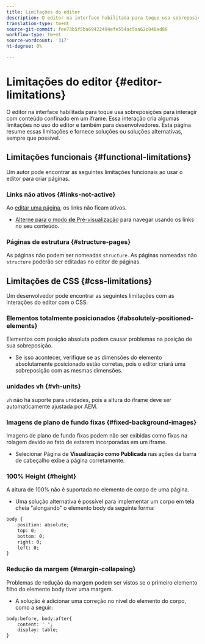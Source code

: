 ```yaml
---
title: Limitações do editor
description: O editor na interface habilitada para toque usa sobreposições para interagir com conteúdo confinado em um iframe. Essa interação cria algumas limitações no uso do editor e também para desenvolvedores.
translation-type: tm+mt
source-git-commit: fee73b5f5ba69422494efe554ac5aa62c046ad86
workflow-type: tm+mt
source-wordcount: '317'
ht-degree: 0%

---
```



# Limitações do editor {#editor-limitations}

O editor na interface habilitada para toque usa sobreposições para interagir com conteúdo confinado em um iframe. Essa interação cria algumas limitações no uso do editor e também para desenvolvedores. Esta página resume essas limitações e fornece soluções ou soluções alternativas, sempre que possível.

## Limitações funcionais {#functional-limitations}

Um autor pode encontrar as seguintes limitações funcionais ao usar o editor para criar páginas.

### Links não ativos {#links-not-active}

Ao [editar uma página](/help/sites-cloud/authoring/fundamentals/editing-content.md), os links não ficam ativos.

* [Alterne para o modo **de** Pré-visualização](/help/sites-cloud/authoring/fundamentals/editing-content.md#preview-mode) para navegar usando os links no seu conteúdo.

### Páginas de estrutura {#structure-pages}

As páginas não podem ser nomeadas `structure`. As páginas nomeadas não `structure` poderão ser editadas no editor de páginas.

## Limitações de CSS {#css-limitations}

Um desenvolvedor pode encontrar as seguintes limitações com as interações do editor com o CSS.

### Elementos totalmente posicionados {#absolutely-positioned-elements}

Elementos com posição absoluta podem causar problemas na posição de sua sobreposição.

* Se isso acontecer, verifique se as dimensões do elemento absolutamente posicionado estão corretas, pois o editor criará uma sobreposição com as mesmas dimensões.

### unidades vh {#vh-units}

`vh` não há suporte para unidades, pois a altura do iframe deve ser automaticamente ajustada por AEM.

### Imagens de plano de fundo fixas {#fixed-background-images}

Imagens de plano de fundo fixas podem não ser exibidas como fixas na rolagem devido ao fato de estarem incorporadas em um iframe.

* Selecionar Página de **Visualização como Publicada** nas ações da barra de cabeçalho exibe a página corretamente.

### 100% Height {#height}

A altura de 100% não é suportada no elemento de corpo de uma página.

* Uma solução alternativa é possível para implementar um corpo em tela cheia &quot;alongando&quot; o elemento body da seguinte forma:

```xml
body {
    position: absolute;
    top: 0;
    bottom: 0;
    right: 0;
    left: 0;
}
```

### Redução da margem {#margin-collapsing}

Problemas de redução da margem podem ser vistos se o primeiro elemento filho do elemento body tiver uma margem.

* A solução é adicionar uma correção no nível do elemento do corpo, como a seguir:

```xml
body:before, body:after{
    content: ' ';
    display: table;
}
```

